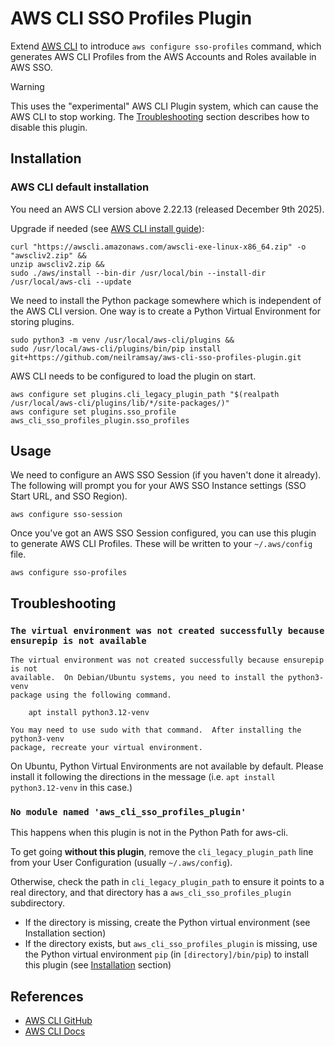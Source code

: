 # AWS CLI SSO Profiles Plugin

Extend [AWS CLI] to introduce `aws configure sso-profiles` command, which
generates AWS CLI Profiles from the AWS Accounts and Roles available in AWS SSO.

> [!WARNING]
> This uses the "experimental" AWS CLI Plugin system, which can cause the AWS CLI
> to stop working. The [Troubleshooting](#troubleshooting) section describes how to
> disable this plugin.

## Installation

### AWS CLI default installation

You need an AWS CLI version above 2.22.13 (released December 9th 2025).

Upgrade if needed (see [AWS CLI install guide]):

```shell
curl "https://awscli.amazonaws.com/awscli-exe-linux-x86_64.zip" -o "awscliv2.zip" &&
unzip awscliv2.zip &&
sudo ./aws/install --bin-dir /usr/local/bin --install-dir /usr/local/aws-cli --update
```

We need to install the Python package somewhere which is independent
of the AWS CLI version.
One way is to create a Python Virtual Environment for storing plugins.

```shell
sudo python3 -m venv /usr/local/aws-cli/plugins &&
sudo /usr/local/aws-cli/plugins/bin/pip install git+https://github.com/neilramsay/aws-cli-sso-profiles-plugin.git
```

AWS CLI needs to be configured to load the plugin on start.

```shell
aws configure set plugins.cli_legacy_plugin_path "$(realpath /usr/local/aws-cli/plugins/lib/*/site-packages/)"
aws configure set plugins.sso_profile aws_cli_sso_profiles_plugin.sso_profiles
```

## Usage

We need to configure an AWS SSO Session (if you haven't done it already).
The following will prompt you for your AWS SSO Instance settings (SSO Start URL, and SSO Region).

```shell
aws configure sso-session
```

Once you've got an AWS SSO Session configured, you can use this plugin to
generate AWS CLI Profiles.
These will be written to your `~/.aws/config` file.

```shell
aws configure sso-profiles
```

## Troubleshooting

### `The virtual environment was not created successfully because ensurepip is not available`

```plain
The virtual environment was not created successfully because ensurepip is not
available.  On Debian/Ubuntu systems, you need to install the python3-venv
package using the following command.

    apt install python3.12-venv

You may need to use sudo with that command.  After installing the python3-venv
package, recreate your virtual environment.
```

On Ubuntu, Python Virtual Environments are not available by default.
Please install it following the directions in the message (i.e. `apt install python3.12-venv` in this case.)

### `No module named 'aws_cli_sso_profiles_plugin'`

This happens when this plugin is not in the Python Path for aws-cli.

To get going **without this plugin**, remove the `cli_legacy_plugin_path` line from your User Configuration (usually `~/.aws/config`).

Otherwise, check the path in `cli_legacy_plugin_path` to ensure it points to
a real directory, and that directory has a `aws_cli_sso_profiles_plugin` subdirectory.

- If the directory is missing, create the Python virtual environment
  (see Installation section)
- If the directory exists, but `aws_cli_sso_profiles_plugin` is missing,
  use the Python virtual environment `pip` (in `[directory]/bin/pip`)
  to install this plugin (see [Installation](#installation) section)

## References

- [AWS CLI GitHub]
- [AWS CLI Docs]

[AWS CLI]: https://github.com/aws/aws-cli
[AWS CLI GitHub]: https://github.com/aws/aws-cli
[AWS CLI Docs]: https://docs.aws.amazon.com/cli/latest/userguide/cli-chap-welcome.html
[AWS CLI install guide]: https://docs.aws.amazon.com/cli/latest/userguide/getting-started-install.html
